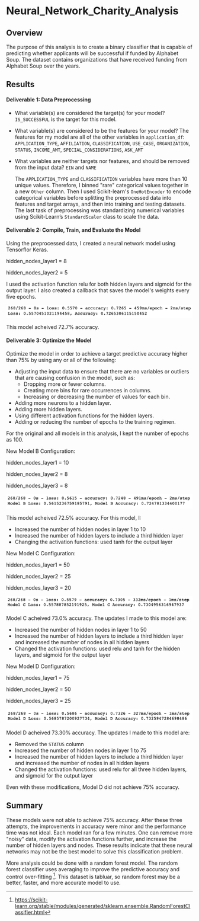 # Neural_Network_Charity_Analysis

## Overview
 
The purpose of this analysis is to create a binary classifier that is capable of predicting whether applicants will be successful if funded by Alphabet Soup. The dataset contains organizations that have received funding from Alphabet Soup over the years.  

## Results

#### Deliverable 1: Data Preprocessing

- What variable(s) are considered the target(s) for your model?
        `IS_SUCCESSFUL` is the target for this model.
- What variable(s) are considered to be the features for your model?
  The features for my model are all of the other variables in `application_df`: 
    `APPLICATION_TYPE`,
    `AFFILIATION`,
    `CLASSIFICATION`,
    `USE_CASE`,
    `ORGANIZATION`,
    `STATUS`,
    `INCOME_AMT`,
    `SPECIAL_CONSIDERATIONS`,
    `ASK_AMT`
- What variables are neither targets nor features, and should be removed from the input data?
  `EIN` and `NAME`

  The `APPLICATION_TYPE` and `CLASSIFICATION` variables have more than 10 unique values. Therefore, I binned "rare" categorical values together in a new `Other` column. Then I used Scikit-learn's `OneHotEncoder` to encode categorical variables before splitting the preprocessed data into features and target arrays, and then into training and testing datasets. The last task of preprocessing was standardizing numerical variables using Scikit-Learn’s `StandardScaler` class to scale the data.

#### Deliverable 2: Compile, Train, and Evaluate the Model

Using the preprocessed data, I created a neural network model using Tensorflor Keras.

hidden_nodes_layer1 = 8

hidden_nodes_layer2 = 5

I used the activation function relu for both hidden layers and sigmoid for the output layer. I also created a callback that saves the model's weights every five epochs.

![Deliverable2_accuracy.png](https://github.com/stephperillo/Neural_Network_Charity_Analysis/blob/main/Resources/Deliverable2_accuracy.png)

This model acheived 72.7% accuracy. 

#### Deliverable 3: Optimize the Model

Optimize the model in order to achieve a target predictive accuracy higher than 75% by using any or all of the following:

- Adjusting the input data to ensure that there are no variables or outliers that are causing confusion in the model, such as:
  - Dropping more or fewer columns.
  - Creating more bins for rare occurrences in columns.
  - Increasing or decreasing the number of values for each bin.
- Adding more neurons to a hidden layer.
- Adding more hidden layers.
- Using different activation functions for the hidden layers.
- Adding or reducing the number of epochs to the training regimen.

For the original and all models in this analysis, I kept the number of epochs as 100. 

New Model B Configuration:

hidden_nodes_layer1 = 10

hidden_nodes_layer2 = 8

hidden_nodes_layer3 = 8

![B_accuracy.png](https://github.com/stephperillo/Neural_Network_Charity_Analysis/blob/main/Resources/B_accuracy.png)

This model acheived 72.5% accuracy. For this model, I:
- Increased the number of hidden nodes in layer 1 to 10
- Increased the number of hidden layers to include a third hidden layer
- Changing the activation functions: used tanh for the output layer

New Model C Configuration:

hidden_nodes_layer1 = 50

hidden_nodes_layer2 = 25

hidden_nodes_layer3 = 20

![C_accuracy.png](https://github.com/stephperillo/Neural_Network_Charity_Analysis/blob/main/Resources/C_accuracy.png)

Model C acheived 73.0% accuracy. The updates I made to this model are:
- Increased the number of hidden nodes in layer 1 to 50
- Increased the number of hidden layers to include a third hidden layer and increased the number of nodes in all hidden layers
- Changed the activation functions: used relu and tanh for the hidden layers, and sigmoid for the output layer

New Model D Configuration:

hidden_nodes_layer1 = 75

hidden_nodes_layer2 = 50

hidden_nodes_layer3 = 25

![D_accuracy.png](https://github.com/stephperillo/Neural_Network_Charity_Analysis/blob/main/Resources/D_accuracy.png)

Model D acheived 73.30% accuracy. The updates I made to this model are:
- Removed the `STATUS` column 
- Increased the number of hidden nodes in layer 1 to 75
- Increased the number of hidden layers to include a third hidden layer and increased the number of nodes in all hidden layers
- Changed the activation functions: used relu for all three hidden layers, and sigmoid for the output layer

Even with these modifications, Model D did not achieve 75% accuracy. 

## Summary

These models were not able to achieve 75% accuracy. After these three attempts, the improvements in accuracy were minor and the performance time was not ideal. Each model ran for a few minutes. One can remove more "noisy" data, modify the activation functions further, and increase the number of hidden layers and nodes. These results indicate that these neural networks may not be the best model to solve this classification problem.  

More analysis could be done with a random forest model. The random forest classifier uses averaging to improve the predictive accuracy and control over-fitting [^1]. This dataset is tabluar, so random forest may be a better, faster, and more accurate model to use.  

[^1]: https://scikit-learn.org/stable/modules/generated/sklearn.ensemble.RandomForestClassifier.html
